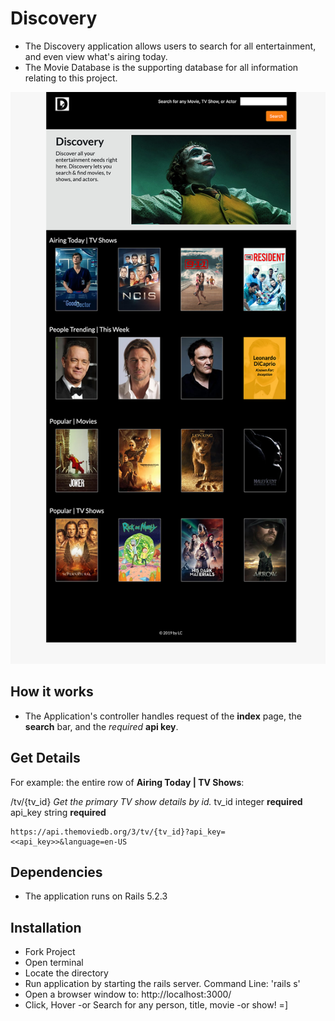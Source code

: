 # Discovery
+ The Discovery application allows users to search for all entertainment, and even view what's airing today.
+ The Movie Database is the supporting database for all information relating to this project.

<img src="app/assets/images/screenshot.png" alt="Discovery Application" width="882">

## How it works
+ The Application's controller handles request of the **index** page, the **search** bar, and the _required_ **api key**.

## Get Details
For example: the entire row of **Airing Today | TV Shows**:

/tv/{tv_id}
_Get the primary TV show details by id._
tv_id     integer   **required**
api_key   string    **required**
```
https://api.themoviedb.org/3/tv/{tv_id}?api_key=<<api_key>>&language=en-US
```

## Dependencies
+ The application runs on Rails 5.2.3

## Installation
+ Fork Project
+ Open terminal
+ Locate the directory
+ Run application by starting the rails server.
   Command Line: 'rails s'
+ Open a browser window to: http://localhost:3000/
+ Click, Hover -or Search for any person, title, movie -or show! =]
